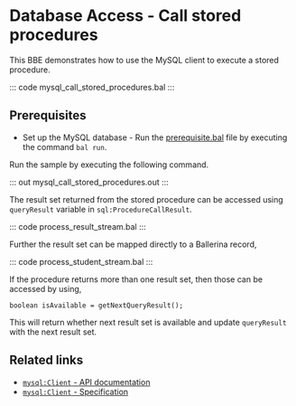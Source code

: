 # Database Access - Call stored procedures

This BBE demonstrates how to use the MySQL client to execute a stored procedure. 

::: code mysql_call_stored_procedures.bal :::

## Prerequisites
- Set up the MySQL database - Run the [prerequisite.bal](https://github.com/ballerina-platform/ballerina-distribution/blob/master/examples/mysql-call-stored-procedures/prerequisites/prerequisite.bal) file by executing the command `bal run`.

Run the sample by executing the following command.

::: out mysql_call_stored_procedures.out :::

The result set returned from the stored procedure can be accessed using `queryResult` variable in `sql:ProcedureCallResult`.

::: code process_result_stream.bal :::

Further the result set can be mapped directly to a Ballerina record,

::: code process_student_stream.bal :::

If the procedure returns more than one result set, then those can be accessed by using,
```ballerina
boolean isAvailable = getNextQueryResult();
```
This will return whether next result set is available and update `queryResult` with the next result set.

## Related links
- [`mysql:Client` - API documentation](https://lib.ballerina.io/ballerinax/mysql/latest/)
- [`mysql:Client` - Specification](https://github.com/ballerina-platform/module-ballerinax-mysql/blob/master/docs/spec/spec.md#2-client)
